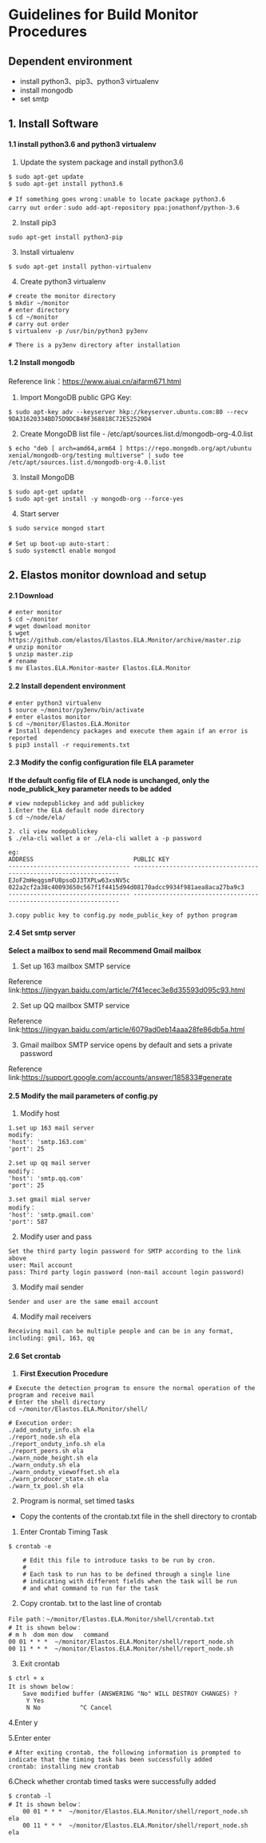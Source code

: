 

# Guidelines for Build Monitor Procedures

## Dependent environment

- install python3、pip3、python3 virtualenv
- install mongodb
- set smtp

## 1. Install Software

#### 1.1 install python3.6 and python3 virtualenv
    
1. Update the system package and install python3.6

```
$ sudo apt-get update
$ sudo apt-get install python3.6

# If something goes wrong：unable to locate package python3.6
carry out order：sudo add-apt-repository ppa:jonathonf/python-3.6

```
2. Install pip3

```
sudo apt-get install python3-pip
```
3. Install virtualenv

```
$ sudo apt-get install python-virtualenv

```
4. Create python3 virtualenv

```
# create the monitor directory
$ mkdir ~/monitor
# enter directory
$ cd ~/monitor
# carry out order
$ virtualenv -p /usr/bin/python3 py3env

# There is a py3env directory after installation

```
    
#### 1.2 Install mongodb   

Reference link：https://www.aiuai.cn/aifarm671.html

1. Import MongoDB public GPG Key:

```
$ sudo apt-key adv --keyserver hkp://keyserver.ubuntu.com:80 --recv 9DA31620334BD75D9DCB49F368818C72E52529D4
```

2. Create MongoDB list file - /etc/apt/sources.list.d/mongodb-org-4.0.list

```
$ echo "deb [ arch=amd64,arm64 ] https://repo.mongodb.org/apt/ubuntu xenial/mongodb-org/testing multiverse" | sudo tee /etc/apt/sources.list.d/mongodb-org-4.0.list
```

3. Install MongoDB

```
$ sudo apt-get update
$ sudo apt-get install -y mongodb-org --force-yes
```

4. Start server

```
$ sudo service mongod start 

# Set up boot-up auto-start：
$ sudo systemctl enable mongod
```

## 2. Elastos monitor download and setup

#### 2.1 Download 

```
# enter monitor 
$ cd ~/monitor
# wget download monitor
$ wget https://github.com/elastos/Elastos.ELA.Monitor/archive/master.zip
# unzip monitor
$ unzip master.zip
# rename
$ mv Elastos.ELA.Monitor-master Elastos.ELA.Monitor
```

#### 2.2 Install dependent environment

```
# enter python3 virtualenv
$ source ~/monitor/py3env/bin/activate
# enter elastos monitor
$ cd ~/monitor/Elastos.ELA.Monitor
# Install dependency packages and execute them again if an error is reported
$ pip3 install -r requirements.txt
```


#### 2.3 Modify the config configuration file ELA parameter

**If the default config file of ELA node is unchanged, only the node_publick_key parameter needs to be added**

```
# view nodepublickey and add publickey
1.Enter the ELA default node directory
$ cd ~/node/ela/

2. cli view nodepublickey
$ ./ela-cli wallet a or ./ela-cli wallet a -p password

eg:
ADDRESS                            PUBLIC KEY                                                        
---------------------------------- ------------------------------------------------------------------
EJoF2mHeqgsmFU8psoDJ3TXPLw63xsNV5c 022a2cf2a38c40093650c567f1f4415d94d08170adcc9934f981aea8aca27ba9c3
---------------------------------- ------------------------------------------------------------------

3.copy public key to config.py node_public_key of python program
```

#### 2.4 Set smtp server
**Select a mailbox to send mail**
**Recommend Gmail mailbox**

1. Set up 163 mailbox SMTP service

Reference link:https://jingyan.baidu.com/article/7f41ecec3e8d35593d095c93.html

2. Set up QQ mailbox SMTP service

Reference link:https://jingyan.baidu.com/article/6079ad0eb14aaa28fe86db5a.html
    
3. Gmail mailbox SMTP service opens by default and sets a private password

Reference link:https://support.google.com/accounts/answer/185833#generate

#### 2.5 Modify the mail parameters of config.py
1. Modify host

```
1.set up 163 mail server
modify:
'host': 'smtp.163.com'
'port': 25

2.set up qq mail server 
modify：
'host': 'smtp.qq.com'
'port': 25

3.set gmail mial server
modify：
'host': 'smtp.gmail.com'
'port': 587
```


2. Modify user and pass

```
Set the third party login password for SMTP according to the link above
user: Mail account
pass: Third party login password (non-mail account login password)
```

3. Modify mail sender

```
Sender and user are the same email account

```

4. Modify mail receivers

```
Receiving mail can be multiple people and can be in any format, including: gmil, 163, qq

```

#### 2.6 Set crontab

1. **First Execution Procedure**

```
# Execute the detection program to ensure the normal operation of the program and receive mail
# Enter the shell directory
cd ~/monitor/Elastos.ELA.Monitor/shell/

# Execution order:
./add_onduty_info.sh ela 
./report_node.sh ela       
./report_onduty_info.sh ela
./report_peers.sh ela      
./warn_node_height.sh ela
./warn_onduty.sh ela       
./warn_onduty_viewoffset.sh ela    
./warn_producer_state.sh ela      
./warn_tx_pool.sh ela
```

2. Program is normal, set timed tasks

- Copy the contents of the crontab.txt file in the shell directory to crontab

1. Enter Crontab Timing Task

```
$ crontab -e

    # Edit this file to introduce tasks to be run by cron.
    #
    # Each task to run has to be defined through a single line
    # indicating with different fields when the task will be run
    # and what command to run for the task
```

2. Copy crontab. txt to the last line of crontab

```
File path：~/monitor/Elastos.ELA.Monitor/shell/crontab.txt
# It is shown below：
# m h  dom mon dow   command
00 01 * * *  ~/monitor/Elastos.ELA.Monitor/shell/report_node.sh
00 11 * * *  ~/monitor/Elastos.ELA.Monitor/shell/report_node.sh
```

3. Exit crontab

```
$ ctrl + x
It is shown below：
    Save modified buffer (ANSWERING "No" WILL DESTROY CHANGES) ?
     Y Yes
     N No           ^C Cancel
```

4.Enter y 

5.Enter enter

```
# After exiting crontab, the following information is prompted to indicate that the timing task has been successfully added
crontab: installing new crontab
```

6.Check whether crontab timed tasks were successfully added

```
$ crontab -l
# It is shown below：
    00 01 * * *  ~/monitor/Elastos.ELA.Monitor/shell/report_node.sh ela
    00 11 * * *  ~/monitor/Elastos.ELA.Monitor/shell/report_node.sh ela
```

